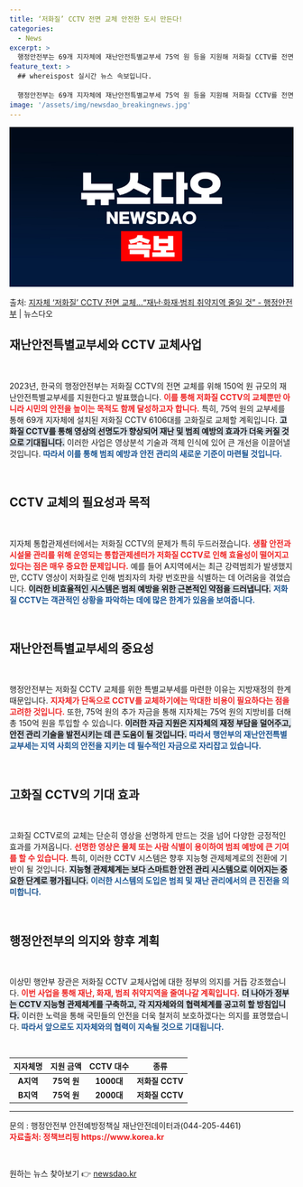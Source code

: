 ```yaml
---
title: ‘저화질’ CCTV 전면 교체 안전한 도시 만든다!
categories:
  - News
excerpt: >
  행정안전부는 69개 지자체에 재난안전특별교부세 75억 원 등을 지원해 저화질 CCTV를 전면적으로 교체한다고…
feature_text: >
  ## whereispost 실시간 뉴스 속보입니다.

  행정안전부는 69개 지자체에 재난안전특별교부세 75억 원 등을 지원해 저화질 CCTV를 전면적으로 교체한다고…
image: '/assets/img/newsdao_breakingnews.jpg'
---
```


![뉴스다오 속보](/assets/img/newsdao_breakingnews.jpg)

<p>출처: <a href="https://newsdao.kr/2918" rel="dofollow">지자체 ‘저화질’ CCTV 전면 교체…“재난·화재·범죄 취약지역 줄일 것” - 행정안전부</a> | 뉴스다오</p>

<h2 data-ke-size="size26">재난안전특별교부세와 CCTV 교체사업</h2>
<p data-ke-size="size16">&nbsp;</p>

<p data-ke-size="size16">2023년, 한국의 행정안전부는 저화질 CCTV의 전면 교체를 위해 150억 원 규모의 재난안전특별교부세를 지원한다고 발표했습니다. <b><span style="color: #ee2323;">이를 통해 저화질 CCTV의 교체뿐만 아니라 시민의 안전을 높이는 목적도 함께 달성하고자 합니다.</span></b> 특히, 75억 원의 교부세를 통해 69개 지자체에 설치된 저화질 CCTV 6106대를 고화질로 교체할 계획입니다. <b><span style="background-color: #21538527;">고화질 CCTV를 통해 영상의 선명도가 향상되어 재난 및 범죄 예방의 효과가 더욱 커질 것으로 기대됩니다.</span></b> 이러한 사업은 영상분석 기술과 객체 인식에 있어 큰 개선을 이끌어낼 것입니다. <b><span style="color: #1a5490;">따라서 이를 통해 범죄 예방과 안전 관리의 새로운 기준이 마련될 것입니다.</span></b> </p>

<p data-ke-size="size16">&nbsp;</p>

<h2 data-ke-size="size26">CCTV 교체의 필요성과 목적</h2>
<p data-ke-size="size16">&nbsp;</p>

<p data-ke-size="size16">지자체 통합관제센터에서는 저화질 CCTV의 문제가 특히 두드러졌습니다. <b><span style="color: #ee2323;">생활 안전과 시설물 관리를 위해 운영되는 통합관제센터가 저화질 CCTV로 인해 효율성이 떨어지고 있다는 점은 매우 중요한 문제입니다.</span></b> 예를 들어 A지역에서는 최근 강력범죄가 발생했지만, CCTV 영상이 저화질로 인해 범죄자의 차량 번호판을 식별하는 데 어려움을 겪었습니다. <b><span style="background-color: #21538527;">이러한 비효율적인 시스템은 범죄 예방을 위한 근본적인 약점을 드러냅니다.</span></b> <b><span style="color: #1a5490;">저화질 CCTV는 객관적인 상황을 파악하는 데에 많은 한계가 있음을 보여줍니다.</span></b></p>

<p data-ke-size="size16">&nbsp;</p>

<h2 data-ke-size="size26">재난안전특별교부세의 중요성</h2>
<p data-ke-size="size16">&nbsp;</p>

<p data-ke-size="size16">행정안전부는 저화질 CCTV 교체를 위한 특별교부세를 마련한 이유는 지방재정의 한계 때문입니다. <b><span style="color: #ee2323;">지자체가 단독으로 CCTV를 교체하기에는 막대한 비용이 필요하다는 점을 고려한 것입니다.</span></b> 또한, 75억 원의 추가 자금을 통해 지자체는 75억 원의 지방비를 더해 총 150억 원을 투입할 수 있습니다. <b><span style="background-color: #21538527;">이러한 자금 지원은 지자체의 재정 부담을 덜어주고, 안전 관리 기술을 발전시키는 데 큰 도움이 될 것입니다.</span></b> <b><span style="color: #1a5490;">따라서 행안부의 재난안전특별교부세는 지역 사회의 안전을 지키는 데 필수적인 자금으로 자리잡고 있습니다.</span></b></p>

<p data-ke-size="size16">&nbsp;</p>

<h2 data-ke-size="size26">고화질 CCTV의 기대 효과</h2>
<p data-ke-size="size16">&nbsp;</p>

<p data-ke-size="size16">고화질 CCTV로의 교체는 단순히 영상을 선명하게 만드는 것을 넘어 다양한 긍정적인 효과를 가져옵니다. <b><span style="color: #ee2323;">선명한 영상은 물체 또는 사람 식별이 용이하여 범죄 예방에 큰 기여를 할 수 있습니다.</span></b> 특히, 이러한 CCTV 시스템은 향후 지능형 관제체계로의 전환에 기반이 될 것입니다. <b><span style="background-color: #21538527;">지능형 관제체계는 보다 스마트한 안전 관리 시스템으로 이어지는 중요한 단계로 평가됩니다.</span></b> <b><span style="color: #1a5490;">이러한 시스템의 도입은 범죄 및 재난 관리에서의 큰 진전을 의미합니다.</span></b></p>

<p data-ke-size="size16">&nbsp;</p>

<h2 data-ke-size="size26">행정안전부의 의지와 향후 계획</h2>
<p data-ke-size="size16">&nbsp;</p>

<p data-ke-size="size16">이상민 행안부 장관은 저화질 CCTV 교체사업에 대한 정부의 의지를 거듭 강조했습니다. <b><span style="color: #ee2323;">이번 사업을 통해 재난, 화재, 범죄 취약지역을 줄여나갈 계획입니다.</span></b> <b><span style="background-color: #21538527;">더 나아가 정부는 CCTV 지능형 관제체계를 구축하고, 각 지자체와의 협력체계를 공고히 할 방침입니다.</span></b> 이러한 노력을 통해 국민들의 안전을 더욱 철저히 보호하겠다는 의지를 표명했습니다. <b><span style="color: #1a5490;">따라서 앞으로도 지자체와의 협력이 지속될 것으로 기대됩니다.</span></b></p>

<p data-ke-size="size16">&nbsp;</p>

<table style="width: 100%;">
  <thead>
    <tr>
      <th style="text-align: center; height: 17px;"><b>지자체명</b></th>
      <th style="text-align: center; height: 17px;"><b>지원 금액</b></th>
      <th style="text-align: center; height: 17px;"><b>CCTV 대수</b></th>
      <th style="text-align: center; height: 17px;"><b>종류</b></th>
    </tr>
  </thead>
  <tbody>
    <tr>
      <td style="text-align: center; height: 17px;"><b>A지역</b></td>
      <td style="text-align: center; height: 17px;"><b>75억 원</b></td>
      <td style="text-align: center; height: 17px;"><b>1000대</b></td>
      <td style="text-align: center; height: 17px;"><b>저화질 CCTV</b></td>
    </tr>
    <tr>
      <td style="text-align: center; height: 17px;"><b>B지역</b></td>
      <td style="text-align: center; height: 17px;"><b>75억 원</b></td>
      <td style="text-align: center; height: 17px;"><b>2000대</b></td>
      <td style="text-align: center; height: 17px;"><b>저화질 CCTV</b></td>
    </tr>
  </tbody>
</table>

<hr>
<p data-ke-size="size16">문의 : 행정안전부 안전예방정책실 재난안전데이터과(044-205-4461) <br> <b><span style="color: #ee2323;">자료출처: 정책브리핑 https://www.korea.kr</span></b></p>
<p data-ke-size="size16">&nbsp;</p> 

원하는 뉴스 찾아보기 👉 <a href="https://newsdao.kr" rel="dofollow">newsdao.kr</a>


